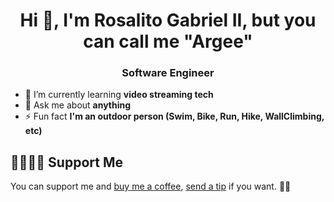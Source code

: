 <h1 align="center">Hi 👋, I'm Rosalito Gabriel II, but you can call me "Argee"</h1>
<h3 align="center">Software Engineer</h3>

- 🌱 I’m currently learning **video streaming tech**
- 💬 Ask me about **anything**
- ⚡ Fun fact **I'm an outdoor person (Swim, Bike, Run, Hike, WallClimbing, etc)**

## 🤜🏻🤛🏻 Support Me
You can support me and [buy me a coffee][1], [send a tip][2] if you want. 🙏🏻

[1]: https://www.buymeacoffee.com/argeegabrielii
[2]: https://www.paypal.com/paypalme/ArgeeGabrielII

